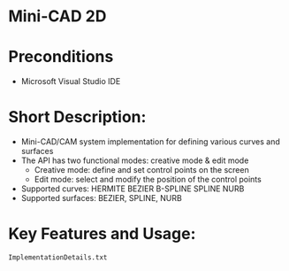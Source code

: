 # Mini-CAD 2D

# Preconditions
   - Microsoft Visual Studio IDE

# Short Description:
   - Mini-CAD/CAM system implementation for defining various curves and surfaces
   - The API has two functional modes: creative mode & edit mode
      * Creative mode: define and set control points on the screen
      * Edit mode: select and modify the position of the control points
   - Supported curves: HERMITE BEZIER B-SPLINE SPLINE NURB
   - Supported surfaces: BEZIER, SPLINE, NURB

# Key Features and Usage:
	ImplementationDetails.txt
